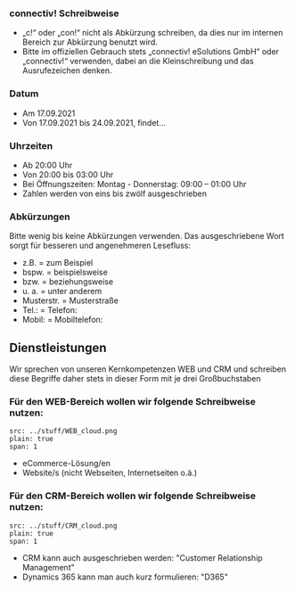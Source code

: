 ### connectiv! Schreibweise
- „c!“ oder „con!“ nicht als Abkürzung schreiben, da dies nur im internen Bereich zur Abkürzung benutzt wird. 
- Bitte im offiziellen Gebrauch stets „connectiv! eSolutions GmbH“ oder „connectiv!“ verwenden, dabei an die Kleinschreibung und das Ausrufezeichen denken.

### Datum
- Am 17.09.2021
- Von 17.09.2021 bis 24.09.2021, findet…

### Uhrzeiten
- Ab 20:00 Uhr
- Von 20:00 bis 03:00 Uhr
- Bei Öffnungszeiten: Montag - Donnerstag: 09:00 – 01:00 Uhr
- Zahlen werden von eins bis zwölf ausgeschrieben 

### Abkürzungen

Bitte wenig bis keine Abkürzungen verwenden. Das ausgeschriebene Wort sorgt für besseren und angenehmeren Lesefluss:

- z.B. = zum Beispiel
- bspw. = beispielsweise
- bzw. = beziehungsweise
- u. a. = unter anderem
- Musterstr. = Musterstraße
- Tel.: = Telefon:
- Mobil: = Mobiltelefon:

## Dienstleistungen

Wir sprechen von unseren Kernkompetenzen WEB und CRM und schreiben 
diese Begriffe daher stets in dieser Form mit je drei Großbuchstaben

### Für den WEB-Bereich wollen wir folgende Schreibweise nutzen:

```image
src: ../stuff/WEB_cloud.png
plain: true
span: 1
```

- eCommerce-Lösung/en
- Website/s (nicht Webseiten, Internetseiten o.ä.)


### Für den CRM-Bereich wollen wir folgende Schreibweise nutzen:

```image
src: ../stuff/CRM_cloud.png
plain: true
span: 1
```

- CRM kann auch ausgeschrieben werden: "Customer Relationship Management"
- Dynamics 365 kann man auch kurz formulieren: "D365"